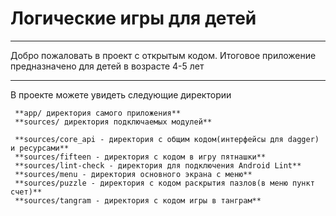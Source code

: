 # Логические игры для детей
***

Добро пожаловать в проект с открытым кодом. Итоговое приложение предназначено для детей в возрасте 4-5 лет

***
В проекте можете увидеть следующие директории
    
	 **app/ директория самого приложения**
     **sources/ директория подключаемых модулей**
 
     **sources/core_api - директория с общим кодом(интерфейсы для dagger) и ресурсами**
     **sources/fifteen - директория с кодом в игру пятнашки**
     **sources/lint-check - директория для подключения Android Lint**
     **sources/menu - директория основного экрана с меню**
     **sources/puzzle - директория с кодом раскрытия пазлов(в меню пункт счет)**
     **sources/tangram - директория с кодом игры в танграм**